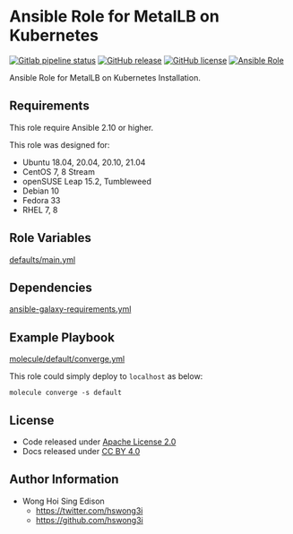 # Ansible Role for MetalLB on Kubernetes

[![Gitlab pipeline status](https://img.shields.io/gitlab/pipeline/alvistack/ansible-role-kubernetes_metallb/master)](https://gitlab.com/alvistack/ansible-role-kubernetes_metallb/-/pipelines)
[![GitHub release](https://img.shields.io/github/release/alvistack/ansible-role-kubernetes_metallb.svg)](https://github.com/alvistack/ansible-role-kubernetes_metallb/releases)
[![GitHub license](https://img.shields.io/github/license/alvistack/ansible-role-kubernetes_metallb.svg)](https://github.com/alvistack/ansible-role-kubernetes_metallb/blob/master/LICENSE)
[![Ansible Role](https://img.shields.io/badge/galaxy-alvistack.kubernetes_metallb-blue.svg)](https://galaxy.ansible.com/alvistack/kubernetes_metallb)

Ansible Role for MetalLB on Kubernetes Installation.

## Requirements

This role require Ansible 2.10 or higher.

This role was designed for:

  - Ubuntu 18.04, 20.04, 20.10, 21.04
  - CentOS 7, 8 Stream
  - openSUSE Leap 15.2, Tumbleweed
  - Debian 10
  - Fedora 33
  - RHEL 7, 8

## Role Variables

[defaults/main.yml](defaults/main.yml)

## Dependencies

[ansible-galaxy-requirements.yml](ansible-galaxy-requirements.yml)

## Example Playbook

[molecule/default/converge.yml](molecule/default/converge.yml)

This role could simply deploy to `localhost` as below:

    molecule converge -s default

## License

  - Code released under [Apache License 2.0](LICENSE)
  - Docs released under [CC BY 4.0](http://creativecommons.org/licenses/by/4.0/)

## Author Information

  - Wong Hoi Sing Edison
      - <https://twitter.com/hswong3i>
      - <https://github.com/hswong3i>

